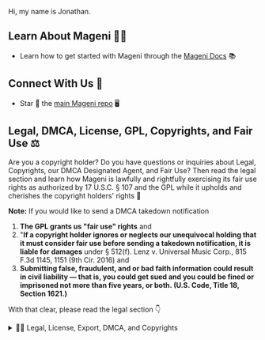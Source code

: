 Hi, my name is Jonathan. 

<h2>Learn About Mageni 🧑‍🎓</h2>

<ul>
    <li>Learn how to get started with Mageni through the <a href="https://www.mageni.net/docs">Mageni Docs</a> 📚 </li>
</ul>

<h2>Connect With Us 🍿</h2>
<ul>
    <li>Star 🌟 the <a href="https://github.com/mageni/mageni/stargazers">main Mageni repo</a> 🖥️</li>
</ul>

<h2>Legal, DMCA, License, GPL, Copyrights, and Fair Use ⚖️</h2>

Are you a copyright holder? Do you have questions or inquiries about Legal, Copyrights, our DMCA Designated Agent, and Fair Use? Then read the legal section and learn how Mageni is lawfully and rightfully exercising its fair use rights as authorized by 17 U.S.C. § 107 and the GPL while it upholds and cherishes the copyright holders' rights 🎉

<b>Note:</b>  If you would like to send a DMCA takedown notification

1. **The GPL grants us "fair use" rights** and
2. "**If a copyright holder ignores or neglects our unequivocal holding that it must consider fair use before sending a takedown notification, it is liable for damages** under § 512(f). Lenz v. Universal Music Corp., 815 F.3d 1145, 1151 (9th Cir. 2016) and 
3. **Submitting false, fraudulent, and or bad faith information could result in civil liability — that is, you could get sued and you could be fined or imprisoned not more than five years, or both. (U.S. Code, Title 18, Section 1621.)**

With that clear, please read the legal section 👇

<details> 
	<summary>👮‍♀ Legal, License, Export, DMCA, and Copyrights</summary>
	<br>

## Thank you, open source
Mageni uses <a href="https://github.com/mageni/mageni/network/dependencies">thousands of open source projects</a> and we thank them with all our hearts. We hope that providing Mageni as an free, open source software will help other people the same way those softwares have helped us and in doing so Mageni is also in strict compliance with the open source licenses. 

Mageni is an important open source contribution to the upstream projects as it provides a moderm web interface and EDA which was really missing to the open source community.

## Summary
You are probably reading this because you want to use the code, but you have questions about its license and your legal rights. The DMCA is a U.S. federal law and the Copyrights is a bundle of statutory rights created by the U.S. Congress. So here is some background information for you to consider from the perspective of U.S. law.

### What's a Copyright?
Copyright is a bundle of statutory <a href="https://www.law.cornell.edu/uscode/text/17/106">rights</a> created by U.S. Congress.

Copyright protection can subsist in original works of authorship fixed in any tangible medium of expression. When someone makes code publicly available in any form, including GitHub, that code may be protected by copyright.

Generally, you should use code under licenses which explicitly give you relevant permissions. Ambiguity about what you can do with code can cause unwanted confusion and make open source difficult to use. In order to avoid any kind of ambiguity, on this document Mageni makes clarifications based on U.S. law.

### What's a Open Source License?
Open source licenses are licenses that comply with the Open Source Definition — in brief, they allow software to be freely used, modified, and shared. To be approved by the Open Source Initiative (also known as the OSI), a license must go through the Open Source Initiative's license review process.

### Four rights to consider

Open source projects function best when there is no ambiguity over the rights to the code. Four important rights for an open source license to address are:

- the right to make copies (also known as reproduction),
- the right to modify and adapt (also known as the right to make derivative works),
- the right to distribute the original and modifications.
- the right to fair use a copyrighted source code

Mageni provides you free and open-source software covered by free software licenses, with no ambiguities over your rights to use the code.

### What's DMCA?
The Digital Millennium Copyright Act—or DMCA—is a US federal copyright law that was introduced in 1998. The DMCA protects the rights of both, copyright holders and the users of the copyrighted material.

### If I copy the code, will you send me a DMCA takedown notification?
No. Mageni can not and will not send you a DMCA takedown notification. 

According to the DMCA "a copyright holder must consider the existence of fair use before sending a takedown notification under § 512(c)." Lenz v. Universal Music Corp., 815 F.3d 1145, 1151 (9th Cir. 2016), and when using the source code of a GPL-covered program, the GPL grants you "fair use" rights (See 17 U.S.C. § 107).

> Do I have “fair use” rights in using the source code of a GPL-covered program? Yes, you do. “Fair use” is use that is allowed without any special permission. **Since you don't need the developers' permission for such use, you can do it regardless of what the developers said about it—in the license or elsewhere, whether that license be the GNU GPL or any other free software license.** Source: <a href="https://www.gnu.org/licenses/gpl-faq.en.html#GPLFairUse">https://www.gnu.org/licenses/gpl-faq.en.html#GPLFairUse</a>

> “fair use is not just excused by the law, it is wholly authorized by the law.” Lenz v. Universal Music Corp., 815 F.3d 1145, 1151 (9th Cir. 2016).

> “[A]nyone who . . . makes a fair use of the work is not an infringer of the copyright with respect to such use.” Sony Corp. of Am. v. Universal City Studios, Inc., 464 U.S. 417, 433 (1984).

All the code published by Mageni on GitHub is GPL-covered and/or by other free software licenses and is lawfully and rightfully used as "fair use" as authorized by 17 U.S.C. § 107. The GPL and the open source licenses extend the same "fair use" rights to you, so feel free to use the code.

### The Supreme Court and Fair Use Rights
<a href="https://www.supremecourt.gov/opinions/20pdf/18-956_d18f.pdf">Google LLC v. Oracle America, Inc</a> is a fair use case that has has been hailed as a “huge win for developers and consumers,” not to mention a “win for innovation” more broadly and this case’s holding will “provide breathing room” to software developers employing similar strategies to create their products. (Michael Barclay, Victory for Fair Use: The Supreme Court Reverses the Federal Circuit in Oracle v. Google, ELEC. FRONTIER FOUND. (Apr. 5, 2021)) While restricting the rights of copyright holders, the Supreme Court’s approach to Google v. Oracle took an important step to further the constitutional goal of copyright law: to “promote the Progress of Science and useful Arts." (U.S. CONST. art. 1, § 8, cl. 8.) 

When using the source code of GPL-covered program, the **GPL grants you "fair use" rights** (See 17 U.S.C. § 107). 

> Do I have “fair use” rights in using the source code of a GPL-covered program? Yes, you do. “Fair use” is use that is allowed without any special permission. Since you don't need the developers' permission for such use, you can do it regardless of what the developers said about it—in the license or elsewhere, **whether that license be the GNU GPL or any other free software license.**  Source: <a href="https://www.gnu.org/licenses/gpl-faq.en.html#GPLFairUse">https://www.gnu.org/licenses/gpl-faq.en.html#GPLFairUse</a>

> “fair use is not just excused by the law, it is wholly authorized by the law.” Lenz v. Universal Music Corp., 815 F.3d 1145, 1151 (9th Cir. 2016).

> “[A]nyone who . . . makes a fair use of the work is not an infringer of the copyright with respect to such use.” Sony Corp. of Am. v. Universal City Studios, Inc., 464 U.S. 417, 433 (1984).

Mageni has completed extensive audits to certify that exercises its fair use rights as authorized by 17 U.S.C. § 107. 

### Code is a form of speech. In the US, constitutional law protects free speech.

> "This court can find no meaningful difference between computer language, particularly high-level languages as defined above, and German or French....Like music and mathematical equations, computer language is just that, language, and it communicates information either to a computer or to those who can read it....For the purposes of First Amendment analysis, this court finds that source code is speech." (Bernstein v DoS)

Freedom of speech is a principle that supports the freedom of an individual or a community to articulate their opinions and ideas without fear of retaliation, censorship, or legal sanction. The right to freedom of expression has been recognised as a human right in the Universal Declaration of Human Rights and international human rights law by the United Nations. U.S. constitutional law protects free speech. You are free to use the code provided by Mageni and exercise your right to freedom of speech.

### DMCA Policy

#### Introduction

Mageni uses a very large number of open source projects and we understand that there's always a possibility that a programmer from one of those open source projects implemented copyrighted code that is not covered by a free software license or that violates the freedom of speech rights. In that case, this policy is intended to swiftly implement the procedures described in the Title II of the Digital Millennium Copyright Act, 17 U.S.C. Section 512 (DMCA) for the reporting of alleged copyright infringement and will remove the offeding code from its repository. It is the policy of Mageni to respect the legitimate rights of copyright owners, their agents, and representatives. 

Mageni respects the legal protections provided by applicable copyright law and this also helps Mageni to protect the source code and the rights of the users of the open-source software that Mageni provides. So if you find copyrighted code that is not covered by a free software license, please report that to our designated agent.

#### Before sending any notifications

Please be aware that, according to the law, "a copyright holder must consider the existence of fair use before sending a takedown notification under § 512(c)." Lenz v. Universal Music Corp., 815 F.3d 1145, 1151 (9th Cir. 2016). On GitHub you will find that Mageni is using only software covered by free software licenses which grant "fair use" rights.

> Do I have “fair use” rights in using the source code of a GPL-covered program?
> **Yes, you do. “Fair use” is use that is allowed without any special permission. Since you don't need the developers' permission for such use, you can do 
> it regardless of what the developers said about it—in the license or elsewhere, whether that license be the GNU GPL or any other free software license.**
> Source: <a href="https://www.gnu.org/licenses/gpl-faq.en.html#GPLFairUse">https://www.gnu.org/licenses/gpl-faq.en.html#GPLFairUse</a>

> **if a copyright holder ignores or neglects our unequivocal holding that it must consider fair use before sending a takedown notification, it is liable for  damages under § 512(f).** A copyright holder who pays  lip service to the consideration of fair use by claiming it formed a good faith belief when there is evidence to the contrary is still subject to §  512(f) liability. Lenz v. Universal Music Corp., 815 F.3d 1145, 1151 (9th Cir. 2016).

> “fair use is not just excused by the law, it is wholly authorized by the law.” Lenz v. Universal Music Corp., 815 F.3d 1145, 1151 (9th Cir. 2016).

> “[A]nyone who . . . makes a fair use of the work is not an infringer of the copyright with respect to such use.” Sony Corp. of Am. v. Universal City Studios, Inc., 464 U.S. 417, 433 (1984).

The Ninth Circuit held that the Copyright Act "unambiguously contemplates fair use as a use authorized by law," and accordingly, "a copyright holder must consider the existence of fair use before sending a takedown notification under § 512(c)." The Ninth Circuit based its holding on the language of section 107, which provides that "the fair use of a copyrighted work … is not an infringement of copyright," and on definitions of "authorize" (which is not defined in the Copyright Act) from Black's Law Dictionary, concluding that "because 17 U.S.C. § 107 both 'empowers' and 'formally approves' the use of copyrighted material if the use constitutes fair use, fair use is 'authorized by the law' within the meaning of § 512(c)." In so holding, the Ninth Circuit rejected Universal's argument that fair use is merely an affirmative defense to infringement.

Mageni is lawfully and rightfully exercising its fair use rights as authorized by 17 U.S.C. § 107 and, before sending any notification, you must also consider the fair use rights of the developers of the very large number of open source projects that Mageni uses and the impact, possible repercussions and legal consequences of your notification.

#### Designated Agent

Notification of alleged infringement should be sent to our designated agent. The DMCA requires that notices of alleged infringement include specific information. Please provide the following information:

1. A signature of the person authorized to act on behalf of the owner of the copyright interest; 
2. A description of the copyrighted work that You claim has been infringed upon;
3. A description of where the material that You claim is infringing is located on the Site; 
4. Your address, telephone number, and e-mail address; 
5. A statement by You that You have a good-faith belief that the disputed use has not been authorized; and
6. A statement by You, made under penalty of perjury, that the information in Your notice is accurate and that You are the copyright owner or authorized to act on the copyright owner's behalf. 

Please send the notification under the DMCA of alleged infringement to this address:

Legal Department<br />
Mageni Security LLC<br />
44 South Broadway, STE 100<br />
White Plains, NY 10601<br />
Email: opensource@mageni.net

Upon receipt of notification of claimed infringement, we will follow the procedures to comply with the DMCA. Consult your with your lawyers before submitting or sending an email to the above address. The DMCA requires that you swear to the facts in your copyright complaint under penalty of perjury. **It is a federal crime to intentionally lie in a sworn declaration. (See U.S. Code, Title 18, Section 1621.) so submitting false, fraudulent, and or bad faith information could also result in civil liability — that is, you could get sued and you could be fined or imprisoned not more than five years, or both.** The DMCA also provides a remedy for bad-faith takedowns (See 17 U.S.C.A. § 512), specifically:

Any person who knowingly materially misrepresents under this section

1. that material or activity is infringing, or
2. that material or activity was removed or disabled by mistake or misidentification, shall be liable for any damages, including costs and attorneys’ fees, incurred by the alleged infringer, by any copyright owner or copyright owner’s authorized licensee, or by a service provider, who is injured by such misrepresentation, as the result of the service provider relying upon such misrepresentation in removing or disabling access to the material or activity claimed to be infringing, or in replacing the removed material or ceasing to disable access to it.

> **if a copyright holder ignores or neglects our unequivocal holding that it must consider fair use before sending a takedown notification, it is liable for  damages under § 512(f).** A copyright holder who pays  lip service to the consideration of fair use by claiming it formed a good faith belief when there is evidence to the contrary is still subject to §  512(f) liability. Lenz v. Universal Music Corp., 815 F.3d 1145, 1151 (9th Cir. 2016).

Mageni has completed extensive audits to certify that exercises its fair use rights as authorized by 17 U.S.C. § 107.

## Applicable Laws
Mageni publishes open-source software on Github solely for lawful purposes and for education, research and teaching in cybersecurity and computer programming. You must use the software in a manner that complies with all applicable national, federal, state and local laws, statutes, ordinances, regulations, codes, and other types of government authority.

## Export Laws
The software provided by Mageni may be subject to US Export rules known as Export Administration Regulations (EAR) and enforced by U.S. Department of Commerce Bureau of Industry and Security (BIS).

Additionally, both the Department of Treasury and the Department of State regulate and control other types of export-related technology and product transfers and transactions. The Office of Foreign Assets Control (OFAC) of the U.S. Department of the Treasury administers and enforces economic sanctions against certain countries and regimes, terrorists, and other threats to U.S. national security, foreign policy, or economic interests.

It is Mageni policy to comply with EAR, OFAC rules, and the international Wassenaar Arrangement. Without limitation, parties using software from Mageni are responsible for obtaining all licenses or other approvals necessary for downloading or transfer of the software or use of the service. A party may not transfer the software or services without U.S. Government permission to (a) anyone on the U.S. Treasury Department’s lists of Specially Designated Nationals (including the Government of Iran, Government of Cuba, prohibited members of the Cuban Communist Party), or on the U.S. Commerce Department’s Denied Persons List, Entity List, or Unverified List, or on the U.S. State Department’s Debarred List or Nonproliferation List (see Commerce Lists to Check); or (b) for use with chemical or biological weapons, sensitive nuclear end-users, or missiles to deliver them.

## Mageni helps to reduce climate change
Mageni is a member of the <a href="https://climate.stripe.com/nJ22UV" target="_blank">Stripe Climate</a> and contributes 1% of the revenue to reduce climate change.

</details>
